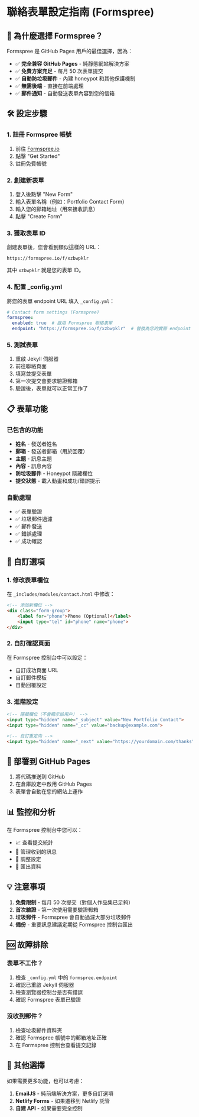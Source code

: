 # 聯絡表單設定指南 (Formspree)

## 📧 為什麼選擇 Formspree？

Formspree 是 GitHub Pages 用戶的最佳選擇，因為：

- ✅ **完全兼容 GitHub Pages** - 純靜態網站解決方案
- ✅ **免費方案充足** - 每月 50 次表單提交
- ✅ **自動防垃圾郵件** - 內建 honeypot 和其他保護機制
- ✅ **無需後端** - 直接在前端處理
- ✅ **郵件通知** - 自動發送表單內容到您的信箱

## 🛠️ 設定步驟

### 1. 註冊 Formspree 帳號

1. 前往 [Formspree.io](https://formspree.io)
2. 點擊 "Get Started"
3. 註冊免費帳號

### 2. 創建新表單

1. 登入後點擊 "New Form"
2. 輸入表單名稱（例如：Portfolio Contact Form）
3. 輸入您的郵箱地址（用來接收訊息）
4. 點擊 "Create Form"

### 3. 獲取表單 ID

創建表單後，您會看到類似這樣的 URL：
```
https://formspree.io/f/xzbwpklr
```

其中 `xzbwpklr` 就是您的表單 ID。

### 4. 配置 _config.yml

將您的表單 endpoint URL 填入 `_config.yml`：

```yaml
# Contact form settings (Formspree)
formspree:
  enabled: true  # 啟用 Formspree 聯絡表單
  endpoint: "https://formspree.io/f/xzbwpklr"  # 替換為您的實際 endpoint URL
```

### 5. 測試表單

1. 重啟 Jekyll 伺服器
2. 前往聯絡頁面
3. 填寫並提交表單
4. 第一次提交會要求驗證郵箱
5. 驗證後，表單就可以正常工作了

## 📋 表單功能

### 已包含的功能

- **姓名** - 發送者姓名
- **郵箱** - 發送者郵箱（用於回覆）
- **主題** - 訊息主題
- **內容** - 訊息內容
- **防垃圾郵件** - Honeypot 隱藏欄位
- **提交狀態** - 載入動畫和成功/錯誤提示

### 自動處理

- ✅ 表單驗證
- ✅ 垃圾郵件過濾
- ✅ 郵件發送
- ✅ 錯誤處理
- ✅ 成功確認

## 🎨 自訂選項

### 1. 修改表單欄位

在 `_includes/modules/contact.html` 中修改：

```html
<!-- 添加新欄位 -->
<div class="form-group">
    <label for="phone">Phone (Optional)</label>
    <input type="tel" id="phone" name="phone">
</div>
```

### 2. 自訂確認頁面

在 Formspree 控制台中可以設定：
- 自訂成功頁面 URL
- 自訂郵件模板
- 自動回覆設定

### 3. 進階設定

```html
<!-- 隱藏欄位（不會顯示給用戶） -->
<input type="hidden" name="_subject" value="New Portfolio Contact">
<input type="hidden" name="_cc" value="backup@example.com">

<!-- 自訂重定向 -->
<input type="hidden" name="_next" value="https://yourdomain.com/thanks">
```

## 🚀 部署到 GitHub Pages

1. 將代碼推送到 GitHub
2. 在倉庫設定中啟用 GitHub Pages
3. 表單會自動在您的網站上運作

## 📊 監控和分析

在 Formspree 控制台中您可以：

- 📈 查看提交統計
- 📧 管理收到的訊息
- 🔧 調整設定
- 💾 匯出資料

## 💡 注意事項

1. **免費限制** - 每月 50 次提交（對個人作品集已足夠）
2. **首次驗證** - 第一次使用需要驗證郵箱
3. **垃圾郵件** - Formspree 會自動過濾大部分垃圾郵件
4. **備份** - 重要訊息建議定期從 Formspree 控制台匯出

## 🆘 故障排除

### 表單不工作？

1. 檢查 `_config.yml` 中的 `formspree.endpoint`
2. 確認已重啟 Jekyll 伺服器
3. 檢查瀏覽器控制台是否有錯誤
4. 確認 Formspree 表單已驗證

### 沒收到郵件？

1. 檢查垃圾郵件資料夾
2. 確認 Formspree 帳號中的郵箱地址正確
3. 在 Formspree 控制台查看提交記錄

## 🔄 其他選擇

如果需要更多功能，也可以考慮：

1. **EmailJS** - 純前端解決方案，更多自訂選項
2. **Netlify Forms** - 如果遷移到 Netlify 託管
3. **自建 API** - 如果需要完全控制 